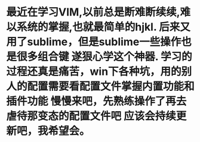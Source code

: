 最近在学习VIM,以前总是断难断续续,难以系统的掌握,也就最简单的hjkl.
后来又用了sublime，但是sublime一些操作也是很多组合键
遂狠心学这个神器.
学习的过程还真是痛苦，win下各种坑，用的别人的配置需要看配置文件掌握内置功能和插件功能
慢慢来吧，先熟练操作了再去虐待那变态的配置文件吧
应该会持续更新吧，我希望会。
=========
